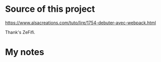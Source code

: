 # Source of this project
https://www.alsacreations.com/tuto/lire/1754-debuter-avec-webpack.html

Thank's ZeFifi.

# My notes

